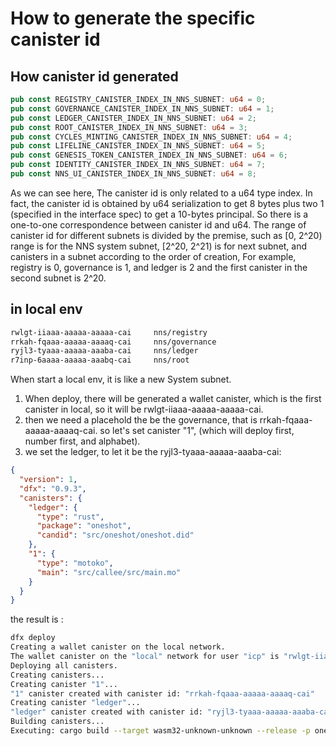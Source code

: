 # How to generate the specific canister id

## How canister id generated
```rs
pub const REGISTRY_CANISTER_INDEX_IN_NNS_SUBNET: u64 = 0;
pub const GOVERNANCE_CANISTER_INDEX_IN_NNS_SUBNET: u64 = 1;
pub const LEDGER_CANISTER_INDEX_IN_NNS_SUBNET: u64 = 2;
pub const ROOT_CANISTER_INDEX_IN_NNS_SUBNET: u64 = 3;
pub const CYCLES_MINTING_CANISTER_INDEX_IN_NNS_SUBNET: u64 = 4;
pub const LIFELINE_CANISTER_INDEX_IN_NNS_SUBNET: u64 = 5;
pub const GENESIS_TOKEN_CANISTER_INDEX_IN_NNS_SUBNET: u64 = 6;
pub const IDENTITY_CANISTER_INDEX_IN_NNS_SUBNET: u64 = 7;
pub const NNS_UI_CANISTER_INDEX_IN_NNS_SUBNET: u64 = 8;
```
As we can see here, The canister id is only related to a u64 type index. In fact, the canister id is obtained by u64 serialization to get 8 bytes plus two 1 (specified in the interface spec) to get a 10-bytes principal. So there is a one-to-one correspondence between canister id and u64.
The range of canister id for different subnets is divided by the premise, such as [0, 2^20) range is for the NNS system subnet, [2^20, 2^21) is for next subnet, and canisters in a subnet according to the order of creation, For example, registry is 0, governance is 1, and ledger is 2 and the first canister in the second subnet is 2^20.

## in local env
```sh
rwlgt-iiaaa-aaaaa-aaaaa-cai	    nns/registry
rrkah-fqaaa-aaaaa-aaaaq-cai	    nns/governance
ryjl3-tyaaa-aaaaa-aaaba-cai	    nns/ledger
r7inp-6aaaa-aaaaa-aaabq-cai	    nns/root
```
When start a local env, it is like a new System subnet.
1. When deploy, there will be generated a wallet canister, which is the first canister in local, so it will be rwlgt-iiaaa-aaaaa-aaaaa-cai.
2. then we need a placehold the be the governance, that is rrkah-fqaaa-aaaaa-aaaaq-cai. so let's set canister "1", (which will deploy first, number first, and alphabet).
3. we set the ledger, to let it be the ryjl3-tyaaa-aaaaa-aaaba-cai:

```json
{
  "version": 1,
  "dfx": "0.9.3",
  "canisters": {
    "ledger": {
      "type": "rust",
      "package": "oneshot",
      "candid": "src/oneshot/oneshot.did"
    },
    "1": {
      "type": "motoko",
      "main": "src/callee/src/main.mo"
    }
  }
}
```
the result is :
```sh
dfx deploy
Creating a wallet canister on the local network.
The wallet canister on the "local" network for user "icp" is "rwlgt-iiaaa-aaaaa-aaaaa-cai"
Deploying all canisters.
Creating canisters...
Creating canister "1"...
"1" canister created with canister id: "rrkah-fqaaa-aaaaa-aaaaq-cai"
Creating canister "ledger"...
"ledger" canister created with canister id: "ryjl3-tyaaa-aaaaa-aaaba-cai"
Building canisters...
Executing: cargo build --target wasm32-unknown-unknown --release -p oneshot
```
